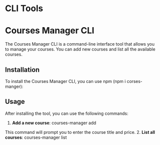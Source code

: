 # CLI Tools
# Courses Manager CLI
The Courses Manager CLI is a command-line interface tool that allows you to manage your courses. You can add new courses and list all the available courses.

## Installation
To install the Courses Manager CLI, you can use npm (npm i corses-manger):

## Usage
After installing the tool, you can use the following commands:

1. **Add a new course**: courses-manager add

This command will prompt you to enter the course title and price.
2. **List all courses**: courses-manager list
